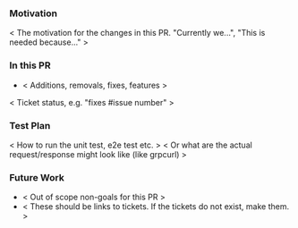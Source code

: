 ### Motivation

< The motivation for the changes in this PR. "Currently we...", "This is needed because..." >

### In this PR
* < Additions, removals, fixes, features >

< Ticket status, e.g. "fixes #issue number" > 

### Test Plan

< How to run the unit test, e2e test etc. >
< Or what are the actual request/response might look like (like grpcurl) >


### Future Work
* < Out of scope non-goals for this PR >
* < These should be links to tickets. If the tickets do not exist, make them. >

